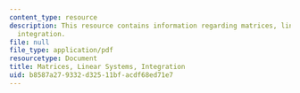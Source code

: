 ```yaml
---
content_type: resource
description: This resource contains information regarding matrices, linear systems,
  integration.
file: null
file_type: application/pdf
resourcetype: Document
title: Matrices, Linear Systems, Integration
uid: b8587a27-9332-d325-11bf-acdf68ed71e7
---
```

